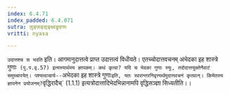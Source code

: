 ```yaml
---
index: 6.4.71
index_padded: 6.4.071
sutra: लुङ्लङ्लृङ्क्ष्वडुदात्तः
vritti: nyasa

---
```

`उदात्तश्च स भवति` इति। आगमानुदात्तत्वे प्राप्त उदात्तत्वं विधीयते। एतच्चोदात्तवचनम् अभेदका इह शास्त्रे गुणाः` (पु.प.वृ.57) इत्यस्यार्थस्य ज्ञापकम्। कथं कृत्वा? यदि च भेदका गुणाः स्युः, तदोदात्तयुक्तेनैवाटं समुच्चारयेत्। पश्यत्वाचार्यः--`अभेदका इह शास्त्रे गुणाः` इति, यतः स्वरान्तरनिवृत्त्यर्थमुदात्तवचनं कृतवान्। किमेतस्य ज्ञापनेन प्रयोजनम्? `वृद्धिरादैच्` (1.1.1) इत्यत्रोदात्तादिभेदभिन्नानामपि वृद्धिसञ्ज्ञा सिध्यतीति।।